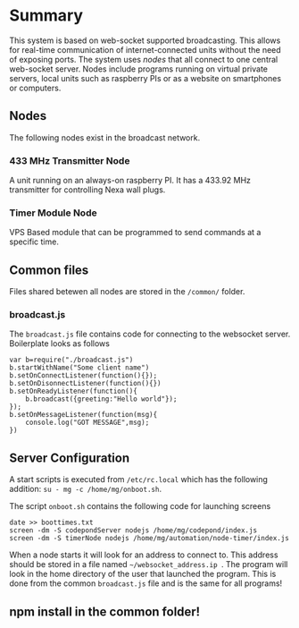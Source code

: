 # Summary
This system is based on web-socket supported broadcasting. This allows for real-time communication of internet-connected units without the need of exposing ports. The system uses *nodes* that all connect to one central web-socket server. Nodes include programs running on virtual private servers, local units such as raspberry PIs or as a website on smartphones or computers.

## Nodes
The following nodes exist in the broadcast network.
### 433 MHz Transmitter Node 
A unit running on an always-on raspberry PI. It has a 433.92 MHz transmitter for controlling Nexa wall plugs.

### Timer Module Node
VPS Based module that can be programmed to send commands at a specific time.

## Common files 
Files shared betewen all nodes are stored in the `/common/` folder.
### broadcast.js
The `broadcast.js` file contains code for connecting to the websocket server. Boilerplate looks as follows
```
var b=require("./broadcast.js")
b.startWithName("Some client name")
b.setOnConnectListener(function(){});
b.setOnDisonnectListener(function(){})
b.setOnReadyListener(function(){
	b.broadcast({greeting:"Hello world"});
});
b.setOnMessageListener(function(msg){
	console.log("GOT MESSAGE",msg);
})
``` 

## Server Configuration

A start scripts is executed from `/etc/rc.local` which has the following addition: `su - mg -c /home/mg/onboot.sh`.

The script `onboot.sh` contains the following code for launching screens
```
date >> boottimes.txt
screen -dm -S codepondServer nodejs /home/mg/codepond/index.js
screen -dm -S timerNode nodejs /home/mg/automation/node-timer/index.js

```

When a node starts it will look for an address to connect to. This address should be stored in a file named `~/websocket_address.ip `. The program will look in the home directory of the user that launched the program. This is done from the common `broadcast.js` file and is the same for all programs!

## npm install in the common folder!
